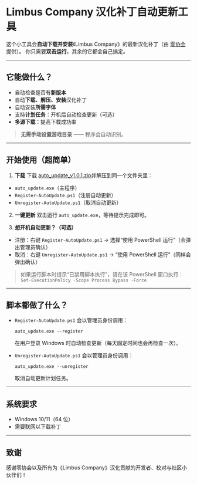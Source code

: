 # Limbus Company 汉化补丁自动更新工具

这个小工具会**自动下载并安装**《Limbus Company》的最新汉化补丁（由 [零协会](https://github.com/LocalizeLimbusCompany/LocalizeLimbusCompany) 提供）。
你只需要**双击运行**，其余的它都会自己搞定。

---

## 它能做什么？

* 自动检查是否有**新版本**
* 自动**下载、解压、安装**汉化补丁
* 自动安装**所需字体**
* 支持**计划任务**：开机后自动检查更新（可选）
* **多源下载**：提高下载成功率

> **无需手动设置游戏目录** —— 程序会自动识别。

---

## 开始使用（超简单）

1. **下载**
   下载 [auto_update_v1.0.1.zip](https://github.com/loadingying/LocalizeLimbusCompanyAutoUpdate/releases/download/v1.0.1/auto_update_v1.0.1.zip)并解压到同一个文件夹里：

* `auto_update.exe`（主程序）
* `Register-AutoUpdate.ps1`（注册自动更新）
* `Unregister-AutoUpdate.ps1`（取消自动更新）

2. **一键更新**
   双击运行 `auto_update.exe`，等待提示完成即可。

3. **想开机自动更新？（可选）**

* 注册：右键 `Register-AutoUpdate.ps1` → 选择“使用 PowerShell 运行”（会弹出管理员确认）
* 取消：右键 `Unregister-AutoUpdate.ps1` → “使用 PowerShell 运行”（同样会弹出确认）

> 如果运行脚本时提示“已禁用脚本执行”，请在该 PowerShell 窗口执行：
> `Set-ExecutionPolicy -Scope Process Bypass -Force`

---

## 脚本都做了什么？

* `Register-AutoUpdate.ps1` 会以管理员身份调用：

  ```
  auto_update.exe --register
  ```

  在用户登录 Windows 时自动检查更新（每天固定时间也会再检查一次）。

* `Unregister-AutoUpdate.ps1` 会以管理员身份调用：

  ```
  auto_update.exe --unregister
  ```

  取消自动更新计划任务。

---

## 系统要求

* Windows 10/11（64 位）
* 需要联网以下载补丁

---

## 致谢

感谢零协会以及所有为《Limbus Company》汉化贡献的开发者、校对与社区小伙伴们！
